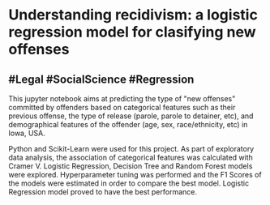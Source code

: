 # Understanding recidivism: a logistic regression model for clasifying new offenses
## #Legal #SocialScience #Regression

This jupyter notebook aims at predicting the type of "new offenses" committed by offenders based on categorical features such as their previous offense, 
the type of release (parole, parole to detainer, etc), and demographical features of the offender (age, sex, race/ethnicity, etc) in Iowa, USA. 

Python and Scikit-Learn were used for this project. As part of exploratory data analysis, the association of categorical features was calculated with Cramer V. 
Logistic Regression, Decision Tree and Random Forest models were explored. Hyperparameter tuning was performed and the F1 Scores of the models were estimated
in order to compare the best model. Logistic Regression model proved to have the best performance.
